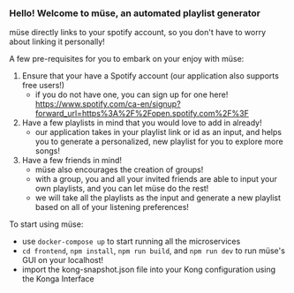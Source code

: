 ### Hello! Welcome to müse, an automated playlist generator

müse directly links to your spotify account, so you don't have to worry about linking it personally!

A few pre-requisites for you to embark on your enjoy with müse:
1. Ensure that your have a Spotify account (our application also supports free users!)
    - if you do not have one, you can sign up for one here! https://www.spotify.com/ca-en/signup?forward_url=https%3A%2F%2Fopen.spotify.com%2F%3F
2. Have a few playlists in mind that you would love to add in already!
    - our application takes in your playlist link or id as an input, and helps you to generate a personalized, new playlist for you to explore more songs!
3. Have a few friends in mind!
    - müse also encourages the creation of groups!
    - with a group, you and all your invited friends are able to input your own playlists, and you can let müse do the rest!
    - we will take all the playlists as the input and generate a new playlist based on all of your listening preferences!

To start using müse:
- use `docker-compose up` to start running all the microservices
- `cd frontend`, `npm install`, `npm run build`, and `npm run dev` to run müse's GUI on your localhost!
- import the kong-snapshot.json file into your Kong configuration using the Konga Interface
